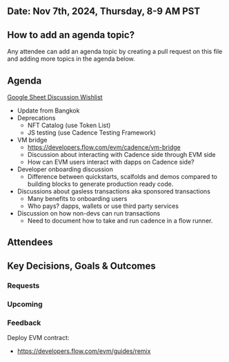 ## Date: Nov 7th, 2024, Thursday, 8-9 AM PST

## How to add an agenda topic?
Any attendee can add an agenda topic by creating a pull request on this file and adding more topics in the agenda below.

## Agenda
[Google Sheet Discussion Wishlist](https://docs.google.com/spreadsheets/d/1DcgtW1VDHdfkw2hDf-9h4VObYm_deqGoQurzcdprOfc/edit?usp=sharing)
* Update from Bangkok
* Deprecations
  * NFT Catalog (use Token List)
  * JS testing (use Cadence Testing Framework)
* VM bridge
  * https://developers.flow.com/evm/cadence/vm-bridge
  * Discussion about interacting with Cadence side through EVM side
  * How can EVM users interact with dapps on Cadence side?
* Developer onboarding discussion
  * Difference between quickstarts, scalfolds and demos compared to building blocks to generate production ready code.
* Discussions about gasless transactions aka sponsored transactions
  * Many benefits to onboarding users
  * Who pays? dapps, wallets or use third party services
* Discussion on how non-devs can run transactions
  * Need to document how to take and run cadence in a flow runner. 
  
## Attendees 

## Key Decisions, Goals & Outcomes 

### Requests

### Upcoming

### Feedback

Deploy EVM contract:
* https://developers.flow.com/evm/guides/remix


